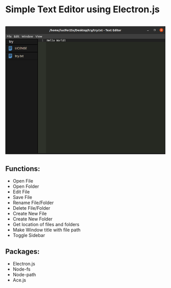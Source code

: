 <h1>Simple Text Editor using Electron.js</h1>

<br/>
<img src="./screenshot.png" width=500/>

## Functions: 
* Open File
* Open Folder
* Edit File
* Save File
* Rename File/Folder
* Delete File/Folder
* Create New File
* Create New Folder
* Get location of files and folders
* Make Window title with file path
* Toggle Sidebar

## Packages:
* Electron.js
* Node-fs
* Node-path
* Ace.js
